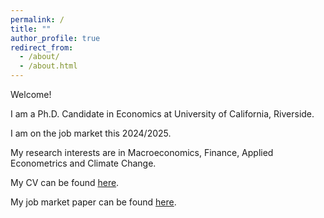 ```yaml
---
permalink: /
title: ""
author_profile: true
redirect_from: 
  - /about/
  - /about.html
---
```


Welcome!

I am a Ph.D. Candidate in Economics at University of California, Riverside.

I am on the job market this 2024/2025.

My research interests are in Macroeconomics, Finance, Applied Econometrics and Climate Change.

My CV can be found [here](https://murilo-silva.com/files/cv_murilo_silva.pdf).

My job market paper can be found [here](https://murilo-silva.com/files/climate-disaster-risk-and-stock-returns.pdf).
